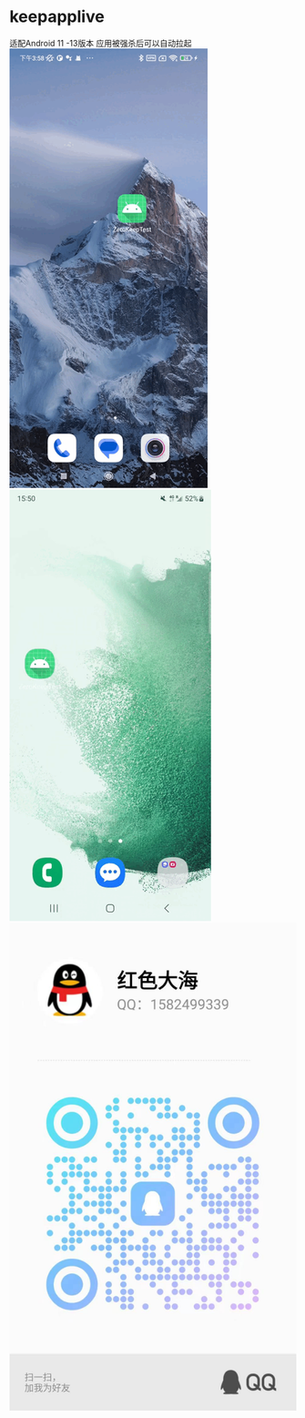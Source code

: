 # keepapplive
适配Android 11 -13版本 应用被强杀后可以自动拉起
![](xiaomi11.gif)
![](Samsung_13.gif)
![](contact.jpg)